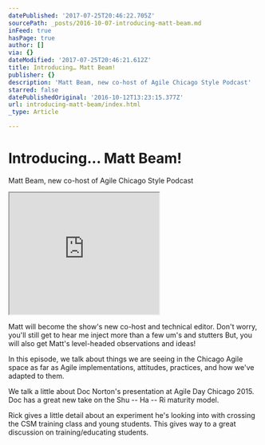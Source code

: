 ```yaml
---
datePublished: '2017-07-25T20:46:22.705Z'
sourcePath: _posts/2016-10-07-introducing-matt-beam.md
inFeed: true
hasPage: true
author: []
via: {}
dateModified: '2017-07-25T20:46:21.612Z'
title: Introducing… Matt Beam!
publisher: {}
description: 'Matt Beam, new co-host of Agile Chicago Style Podcast'
starred: false
datePublishedOriginal: '2016-10-12T13:23:15.377Z'
url: introducing-matt-beam/index.html
_type: Article

---
```

# Introducing... Matt Beam!

Matt Beam, new co-host of Agile Chicago Style Podcast

<iframe src="https://the-grid.github.io/ed-userhtml/?g=eJxlkEtuwzAMRK8iaO8waBoDLeJcJdCHiYlQpCHJcN3TV0527m44jxgOeKF7dglNqSvjYL3miPnbiApaU3IYLMBYE5-7id2K-cDkyyqHoAkweYyAExWNCBTh9NWfT589jEiPscLH8QgLxTpC31QdMSGU6iS6HLtEQuDm2g79VBBtfE5eHDGsWF5ku7iRKSOri5sUvbnYEqlsU6SMoZIKeBeeS4ttbhdcGBFqnhGseVcZbOtizavMYPtNl5CVmeQxWFFrjGPW5T4zN4AoZkH_pLp3k_7uLf23U3bO9QLvL1__AGPahT8" height="244" style=""></iframe>

Matt will become the show's new co-host and technical editor. Don't worry, you'll still get to hear me inject more than a few um's and stutters But, you will also get Matt's level-headed observations and ideas!

In this episode, we talk about things we are seeing in the Chicago Agile space as far as Agile implementations, attitudes, practices, and how we've adapted to them.

We talk a little about Doc Norton's presentation at Agile Day Chicago 2015\. Doc has a great new take on the Shu -- Ha -- Ri maturity model.

Rick gives a little detail about an experiment he's looking into with crossing the CSM training class and young students. This gives way to a great discussion on training/educating students.